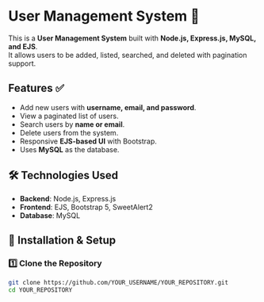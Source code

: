 # User Management System 🚀

This is a **User Management System** built with **Node.js, Express.js, MySQL, and EJS**.  
It allows users to be added, listed, searched, and deleted with pagination support.

## Features ✅
- Add new users with **username, email, and password**.
- View a paginated list of users.
- Search users by **name or email**.
- Delete users from the system.
- Responsive **EJS-based UI** with Bootstrap.
- Uses **MySQL** as the database.

## 🛠️ Technologies Used
- **Backend**: Node.js, Express.js
- **Frontend**: EJS, Bootstrap 5, SweetAlert2
- **Database**: MySQL

## 📌 Installation & Setup

### 1️⃣ Clone the Repository
```sh
git clone https://github.com/YOUR_USERNAME/YOUR_REPOSITORY.git
cd YOUR_REPOSITORY
